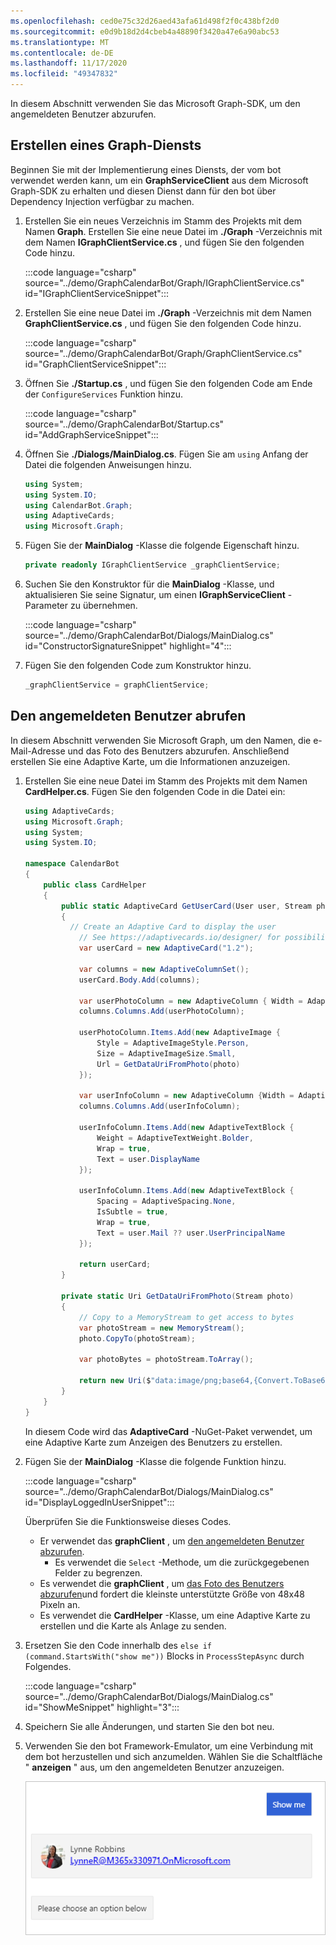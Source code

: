 ```yaml
---
ms.openlocfilehash: ced0e75c32d26aed43afa61d498f2f0c438bf2d0
ms.sourcegitcommit: e0d9b18d2d4cbeb4a48890f3420a47e6a90abc53
ms.translationtype: MT
ms.contentlocale: de-DE
ms.lasthandoff: 11/17/2020
ms.locfileid: "49347832"
---
```

<!-- markdownlint-disable MD002 MD041 -->

In diesem Abschnitt verwenden Sie das Microsoft Graph-SDK, um den angemeldeten Benutzer abzurufen.

## <a name="create-a-graph-service"></a>Erstellen eines Graph-Diensts

Beginnen Sie mit der Implementierung eines Diensts, der vom bot verwendet werden kann, um ein **GraphServiceClient** aus dem Microsoft Graph-SDK zu erhalten und diesen Dienst dann für den bot über Dependency Injection verfügbar zu machen.

1. Erstellen Sie ein neues Verzeichnis im Stamm des Projekts mit dem Namen **Graph**. Erstellen Sie eine neue Datei im **./Graph** -Verzeichnis mit dem Namen **IGraphClientService.cs** , und fügen Sie den folgenden Code hinzu.

    :::code language="csharp" source="../demo/GraphCalendarBot/Graph/IGraphClientService.cs" id="IGraphClientServiceSnippet":::

1. Erstellen Sie eine neue Datei im **./Graph** -Verzeichnis mit dem Namen **GraphClientService.cs** , und fügen Sie den folgenden Code hinzu.

    :::code language="csharp" source="../demo/GraphCalendarBot/Graph/GraphClientService.cs" id="GraphClientServiceSnippet":::

1. Öffnen Sie **./Startup.cs** , und fügen Sie den folgenden Code am Ende der `ConfigureServices` Funktion hinzu.

    :::code language="csharp" source="../demo/GraphCalendarBot/Startup.cs" id="AddGraphServiceSnippet":::

1. Öffnen Sie **./Dialogs/MainDialog.cs**. Fügen Sie am `using` Anfang der Datei die folgenden Anweisungen hinzu.

    ```csharp
    using System;
    using System.IO;
    using CalendarBot.Graph;
    using AdaptiveCards;
    using Microsoft.Graph;
    ```

1. Fügen Sie der **MainDialog** -Klasse die folgende Eigenschaft hinzu.

    ```csharp
    private readonly IGraphClientService _graphClientService;
    ```

1. Suchen Sie den Konstruktor für die **MainDialog** -Klasse, und aktualisieren Sie seine Signatur, um einen **IGraphServiceClient** -Parameter zu übernehmen.

    :::code language="csharp" source="../demo/GraphCalendarBot/Dialogs/MainDialog.cs" id="ConstructorSignatureSnippet" highlight="4":::

1. Fügen Sie den folgenden Code zum Konstruktor hinzu.

    ```csharp
    _graphClientService = graphClientService;
    ```

## <a name="get-the-logged-on-user"></a>Den angemeldeten Benutzer abrufen

In diesem Abschnitt verwenden Sie Microsoft Graph, um den Namen, die e-Mail-Adresse und das Foto des Benutzers abzurufen. Anschließend erstellen Sie eine Adaptive Karte, um die Informationen anzuzeigen.

1. Erstellen Sie eine neue Datei im Stamm des Projekts mit dem Namen **CardHelper.cs**. Fügen Sie den folgenden Code in die Datei ein:

    ```csharp
    using AdaptiveCards;
    using Microsoft.Graph;
    using System;
    using System.IO;

    namespace CalendarBot
    {
        public class CardHelper
        {
            public static AdaptiveCard GetUserCard(User user, Stream photo)
            {
              // Create an Adaptive Card to display the user
                // See https://adaptivecards.io/designer/ for possibilities
                var userCard = new AdaptiveCard("1.2");

                var columns = new AdaptiveColumnSet();
                userCard.Body.Add(columns);

                var userPhotoColumn = new AdaptiveColumn { Width = AdaptiveColumnWidth.Auto };
                columns.Columns.Add(userPhotoColumn);

                userPhotoColumn.Items.Add(new AdaptiveImage {
                    Style = AdaptiveImageStyle.Person,
                    Size = AdaptiveImageSize.Small,
                    Url = GetDataUriFromPhoto(photo)
                });

                var userInfoColumn = new AdaptiveColumn {Width = AdaptiveColumnWidth.Stretch };
                columns.Columns.Add(userInfoColumn);

                userInfoColumn.Items.Add(new AdaptiveTextBlock {
                    Weight = AdaptiveTextWeight.Bolder,
                    Wrap = true,
                    Text = user.DisplayName
                });

                userInfoColumn.Items.Add(new AdaptiveTextBlock {
                    Spacing = AdaptiveSpacing.None,
                    IsSubtle = true,
                    Wrap = true,
                    Text = user.Mail ?? user.UserPrincipalName
                });

                return userCard;
            }

            private static Uri GetDataUriFromPhoto(Stream photo)
            {
                // Copy to a MemoryStream to get access to bytes
                var photoStream = new MemoryStream();
                photo.CopyTo(photoStream);

                var photoBytes = photoStream.ToArray();

                return new Uri($"data:image/png;base64,{Convert.ToBase64String(photoBytes)}");
            }
        }
    }
    ```

    In diesem Code wird das **AdaptiveCard** -NuGet-Paket verwendet, um eine Adaptive Karte zum Anzeigen des Benutzers zu erstellen.

1. Fügen Sie der **MainDialog** -Klasse die folgende Funktion hinzu.

    :::code language="csharp" source="../demo/GraphCalendarBot/Dialogs/MainDialog.cs" id="DisplayLoggedInUserSnippet":::

    Überprüfen Sie die Funktionsweise dieses Codes.

    - Er verwendet das **graphClient** , um [den angemeldeten Benutzer abzurufen](https://docs.microsoft.com/graph/api/user-get?view=graph-rest-1.0).
        - Es verwendet die `Select` -Methode, um die zurückgegebenen Felder zu begrenzen.
    - Es verwendet die **graphClient** , um [das Foto des Benutzers abzurufen](https://docs.microsoft.com/graph/api/profilephoto-get?view=graph-rest-1.0)und fordert die kleinste unterstützte Größe von 48x48 Pixeln an.
    - Es verwendet die **CardHelper** -Klasse, um eine Adaptive Karte zu erstellen und die Karte als Anlage zu senden.

1. Ersetzen Sie den Code innerhalb des `else if (command.StartsWith("show me"))` Blocks in `ProcessStepAsync` durch Folgendes.

    :::code language="csharp" source="../demo/GraphCalendarBot/Dialogs/MainDialog.cs" id="ShowMeSnippet" highlight="3":::

1. Speichern Sie alle Änderungen, und starten Sie den bot neu.

1. Verwenden Sie den bot Framework-Emulator, um eine Verbindung mit dem bot herzustellen und sich anzumelden. Wählen Sie die Schaltfläche " **anzeigen** " aus, um den angemeldeten Benutzer anzuzeigen.

    ![Ein Screenshot der adaptiven Karte, die den Benutzer zeigt](images/user-card.png)
